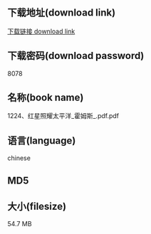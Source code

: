 ## 下载地址(download link)
[下载链接 download link](https://voluble-croquembouche-d321dc.netlify.app/?s=1224%E3%80%81%E7%BA%A2%E6%98%9F%E7%85%A7%E8%80%80%E5%A4%AA%E5%B9%B3%E6%B4%8B_%E9%9C%8D%E5%A7%86%E6%96%AF_.pdf)

## 下载密码(download password)
8078

## 名称(book name)
1224、红星照耀太平洋_霍姆斯_.pdf.pdf

## 语言(language)
chinese

## MD5


## 大小(filesize)
54.7 MB
